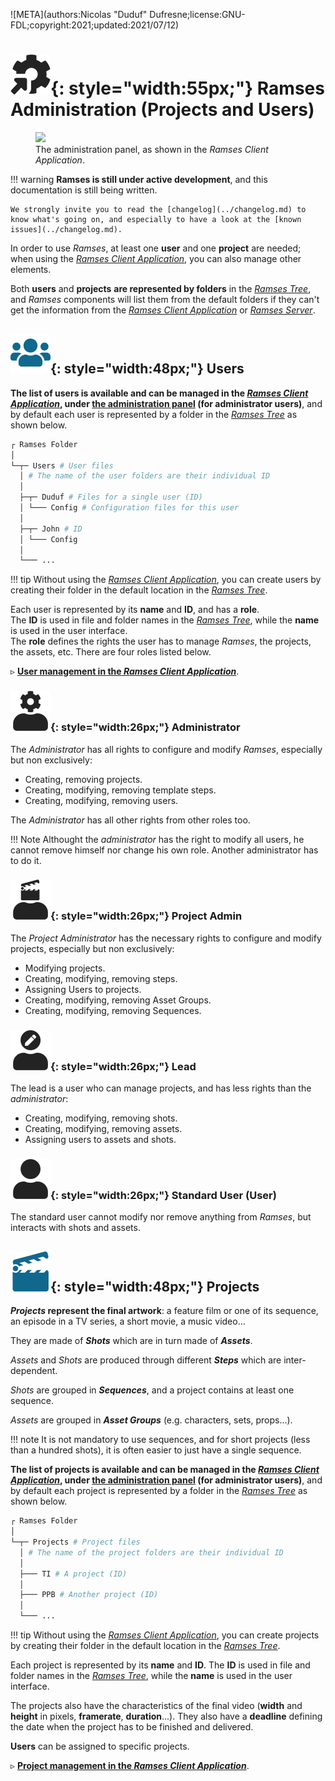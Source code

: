 ![META](authors:Nicolas "Duduf" Dufresne;license:GNU-FDL;copyright:2021;updated:2021/07/12)

# ![](../img/icons/gotosettings.svg){: style="width:55px;"} Ramses Administration (Projects and Users)

<figure>
  <img src="/img/client/admin.png"/>
  <figcaption>The administration panel, as shown in the <i>Ramses Client Application</i>.</figcaption>
</figure>

!!! warning
    **Ramses is still under active development**, and this documentation is still being written.

    We strongly invite you to read the [changelog](../changelog.md) to know what's going on, and especially to have a look at the [known issues](../changelog.md). 

In order to use *Ramses*, at least one **user** and one **project** are needed; when using the [*Ramses Client Application*](../components/client/index.md), you can also manage other elements.

Both **users** and **projects** **are represented by folders** in the [*Ramses Tree*](../components/files/index.md), and *Ramses* components will list them from the default folders if they can't get the information from the [*Ramses Client Application*](../components/client/index.md) or [*Ramses Server*](../components/server/index.md).

## ![](../img/icons/users_bl.svg){: style="width:48px;"} Users

**The list of users is available and can be managed in the [*Ramses Client Application*](../components/client/index.md), under [the administration panel](../components/client/admin.md) (for administrator users)**, and by default each user is represented by a folder in the [*Ramses Tree*](../components/files/index.md) as shown below.

```sh
┌ Ramses Folder
│
└─┬─ Users # User files
  │ # The name of the user folders are their individual ID
  │
  ├─┬─ Duduf # Files for a single user (ID)
  │ └─── Config # Configuration files for this user
  │
  ├─┬─ John # ID
  │ └─── Config
  │
  └─── ...
```

!!! tip
    Without using the [*Ramses Client Application*](../components/client/index.md), you can create users by creating their folder in the default location in the [*Ramses Tree*](../components/files/index.md).

Each user is represented by its **name** and **ID**, and has a **role**.  
The **ID** is used in file and folder names in the [*Ramses Tree*](../components/files/index.md), while the **name** is used in the user interface.  
The **role** defines the rights the user has to manage *Ramses*, the projects, the assets, etc. There are four roles listed below.

▹ **[User management in the *Ramses Client Application*](../components/client/users.md)**.

### ![](../img/icons/admininstrator_sl.svg){: style="width:26px;"} Administrator

The *Administrator* has all rights to configure and modify *Ramses*, especially but non exclusively:

- Creating, removing projects.
- Creating, modifying, removing template steps.
- Creating, modifying, removing users.

The *Administrator* has all other rights from other roles too.

!!! Note
    Althought the *administrator* has the right to modify all users, he cannot remove himself nor change his own role. Another administrator has to do it.

### ![](../img/icons/project-leader-head-admin_sl.svg){: style="width:26px;"} Project Admin

The *Project Administrator* has the necessary rights to configure and modify projects, especially but non exclusively:

- Modifying projects.
- Creating, modifying, removing steps.
- Assigning Users to projects.
- Creating, modifying, removing Asset Groups.
- Creating, modifying, removing Sequences.

### ![](../img/icons/leader-head-checker_sl.svg){: style="width:26px;"} Lead

The lead is a user who can manage projects, and has less rights than the *administrator*:

- Creating, modifying, removing shots.
- Creating, modifying, removing assets.
- Assigning users to assets and shots.

### ![](../img/icons/user_sl.svg){: style="width:26px;"} Standard User (User)

The standard user cannot modify nor remove anything from *Ramses*, but interacts with shots and assets.

## ![](../img/icons/cinema-movie-settings_sl.svg){: style="width:48px;"} Projects

__*Projects* represent the final artwork__: a feature film or one of its sequence, an episode in a TV series, a short movie, a music video...

They are made of ***Shots*** which are in turn made of ***Assets***.

*Assets* and *Shots* are produced through different ***Steps*** which are inter-dependent.

*Shots* are grouped in ***Sequences***, and a project contains at least one sequence.

*Assets* are grouped in ***Asset Groups*** (e.g. characters, sets, props...).

!!! note
    It is not mandatory to use sequences, and for short projects (less than a hundred shots), it is often easier to just have a single sequence.

**The list of projects is available and can be managed in the [*Ramses Client Application*](../components/client/projects.md), under [the administration panel](../components/client/admin.md) (for administrator users)**, and by default each project is represented by a folder in the [*Ramses Tree*](../components/files/index.md) as shown below.

```sh
┌ Ramses Folder
│ 
└─┬─ Projects # Project files
  │ # The name of the project folders are their individual ID
  │
  ├─── TI # A project (ID)
  │
  ├─── PPB # Another project (ID)
  │
  └─── ...
```

!!! tip
    Without using the [*Ramses Client Application*](../components/client/index.md), you can create projects by creating their folder in the default location in the [*Ramses Tree*](../components/files/index.md).

Each project is represented by its **name** and **ID**. The **ID** is used in file and folder names in the [*Ramses Tree*](../components/files/index.md), while the **name** is used in the user interface.

The projects also have the characteristics of the final video (**width** and **height** in pixels, **framerate**, **duration**...). They also have a **deadline** defining the date when the project has to be finished and delivered.

**Users** can be assigned to specific projects.

▹ **[Project management in the *Ramses Client Application*](../components/client/projects.md)**.
